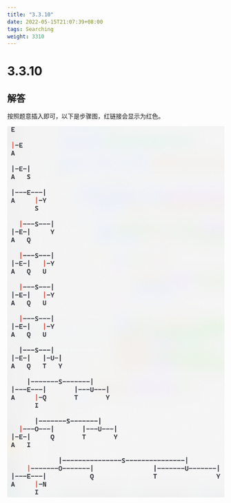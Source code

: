 ```yaml
---
title: "3.3.10"
date: 2022-05-15T21:07:39+08:00
tags: Searching
weight: 3310
---
```


# 3.3.10

## 解答

按照题意插入即可，以下是步骤图，红链接会显示为红色。

![E A S Y Q U E S T I O N](/resources/3-3-10/1.png)